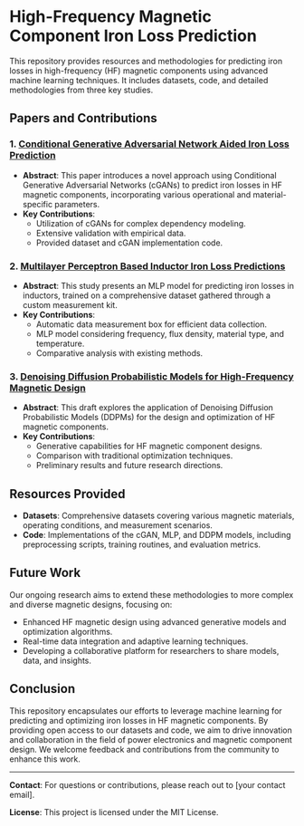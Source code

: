 # High-Frequency Magnetic Component Iron Loss Prediction

This repository provides resources and methodologies for predicting iron losses in high-frequency (HF) magnetic components using advanced machine learning techniques. It includes datasets, code, and detailed methodologies from three key studies.

## Papers and Contributions

### 1. [Conditional Generative Adversarial Network Aided Iron Loss Prediction](10.1109/TPEL.2024.3397041)
- **Abstract**: This paper introduces a novel approach using Conditional Generative Adversarial Networks (cGANs) to predict iron losses in HF magnetic components, incorporating various operational and material-specific parameters.
- **Key Contributions**:
  - Utilization of cGANs for complex dependency modeling.
  - Extensive validation with empirical data.
  - Provided dataset and cGAN implementation code.

### 2. [Multilayer Perceptron Based Inductor Iron Loss Predictions](https://www.researchgate.net/publication/375710891_Multilayer_perceptron-based_inductor_iron_loss_predictions_with_loss_map_by_a_measurement_kit)
- **Abstract**: This study presents an MLP model for predicting iron losses in inductors, trained on a comprehensive dataset gathered through a custom measurement kit.
- **Key Contributions**:
  - Automatic data measurement box for efficient data collection.
  - MLP model considering frequency, flux density, material type, and temperature.
  - Comparative analysis with existing methods.

### 3. [Denoising Diffusion Probabilistic Models for High-Frequency Magnetic Design](URL_to_Paper_3)
- **Abstract**: This draft explores the application of Denoising Diffusion Probabilistic Models (DDPMs) for the design and optimization of HF magnetic components.
- **Key Contributions**:
  - Generative capabilities for HF magnetic component designs.
  - Comparison with traditional optimization techniques.
  - Preliminary results and future research directions.

## Resources Provided

- **Datasets**: Comprehensive datasets covering various magnetic materials, operating conditions, and measurement scenarios.
- **Code**: Implementations of the cGAN, MLP, and DDPM models, including preprocessing scripts, training routines, and evaluation metrics.

## Future Work

Our ongoing research aims to extend these methodologies to more complex and diverse magnetic designs, focusing on:

- Enhanced HF magnetic design using advanced generative models and optimization algorithms.
- Real-time data integration and adaptive learning techniques.
- Developing a collaborative platform for researchers to share models, data, and insights.

## Conclusion

This repository encapsulates our efforts to leverage machine learning for predicting and optimizing iron losses in HF magnetic components. By providing open access to our datasets and code, we aim to drive innovation and collaboration in the field of power electronics and magnetic component design. We welcome feedback and contributions from the community to enhance this work.

---

**Contact**: For questions or contributions, please reach out to [your contact email].

**License**: This project is licensed under the MIT License.
